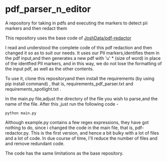 
# pdf_parser_n_editor
A repository for taking in pdfs and executing the markers to detect pii markers and then redact them

This repository uses the base code of [JoshData/pdf-redactor](https://github.com/JoshData/pdf-redactor)

I read and understood the complete code of this pdf redaction and then changed it so as to suit our needs.
It uses our PII markers,identifies them in the pdf input,and then generates a new pdf with 'u' * (size of word) in place of the identfied PII markers, and in this way, we do not lose the formatting of the input pdf, as well as the other contents.

To use it, clone this repositoryand then install the requirements (by using pip install command) , that is, requirements_pdf_parser.txt and requirements_spotlight.txt .

In the main.py file,adjust the directory of the file you wish to parse,and the name of the file.
After this ,just run the following code -

`python main.py `

Although example.py contains a few regex expressions, they have got nothing to do, since i changed the code in the main file, that is, pdf-redactor.py. 
This is the first version, and hence a bit bulky with a lot of files and a lot of code. In due course of time, I'll reduce the number of files and and remove redundant code.

The code has the same limitations as the base repository.
